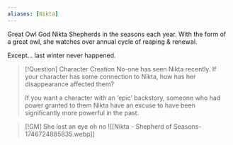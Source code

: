 ```yaml
---
aliases: [Nikta]
---
```

Great Owl God Nikta Shepherds in the seasons each year. With the form of a great owl, she watches over annual cycle of reaping & renewal.

Except… last winter never happened. 

> [!Question] Character Creation
> No-one has seen Nikta recently. If your character has some connection to Nikta, how has her disappearance affected them?
> 
> If you want a character with an ‘epic’ backstory, someone who had power granted to them Nikta have an excuse to have been significantly more powerful in the past.

> [!GM] She lost an eye oh no
> ![[Nikta - Shepherd of Seasons-1746724885835.webp]]
